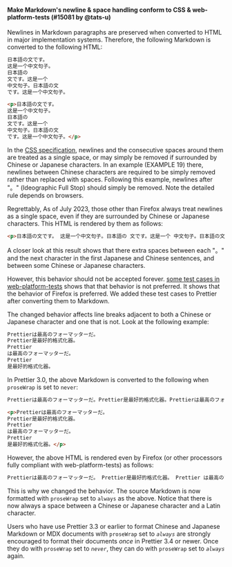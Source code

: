 #### Make Markdown's newline & space handling conform to CSS & web-platform-tests (#15081 by @tats-u)

Newlines in Markdown paragraphs are preserved when converted to HTML in major implementation systems.
Therefore, the following Markdown is converted to the following HTML:

```markdown
日本語の文です。
这是一个中文句子。
日本語の
文です。这是一个
中文句子。日本語の文
です。这是一个中文句子。
```

<!-- prettier-ignore -->
```html
<p>日本語の文です。
这是一个中文句子。
日本語の
文です。这是一个
中文句子。日本語の文
です。这是一个中文句子。</p>
```

In the [CSS specification](https://drafts.csswg.org/css-text-4/#line-break-transform), newlines and the consecutive spaces around them are treated as a single space, or may simply be removed if surrounded by Chinese or Japanese characters.
In an example (EXAMPLE 19) there, newlines between Chinese characters are required to be simply removed rather than replaced with spaces. Following this example, newlines after "。︀" (Ideographic Full Stop) should simply be removed.
Note the detailed rule depends on browsers.

Regrettably, As of July 2023, those other than Firefox always treat newlines as a single space, even if they are surrounded by Chinese or Japanese characters.
This HTML is rendered by them as follows:

<!-- prettier-ignore -->
```html
<p>日本語の文です。 这是一个中文句子。日本語の 文です。这是一个 中文句子。日本語の文 です。这是一个中文句子。</p>
```

A closer look at this result shows that there extra spaces between each "。︀" and the next character in the first Japanese and Chinese sentences, and between some Chinese or Japanese characters.

However, this behavior should not be accepted forever. [some test cases in web-platform-tests](https://wpt.fyi/results/css/css-text/line-breaking?label=master&label=experimental&aligned&q=segment-break-transformation-rules-) shows that that behavior is not preferred. It shows that the behavior of Firefox is preferred. We added these test cases to Prettier after converting them to Markdown.

The changed behavior affects line breaks adjacent to both a Chinese or Japanese character and one that is not. Look at the following example:

```markdown
Prettierは最高のフォーマッターだ。
Prettier是最好的格式化器。
Prettier
は最高のフォーマッターだ。
Prettier
是最好的格式化器。
```

In Prettier 3.0, the above Markdown is converted to the following when `proseWrap` is set to `never`:

<!-- prettier-ignore -->
```markdown
Prettierは最高のフォーマッターだ。Prettier是最好的格式化器。Prettierは最高のフォーマッターだ。Prettier是最好的格式化器。
```

<!-- prettier-ignore -->
```html
<p>Prettierは最高のフォーマッターだ。
Prettier是最好的格式化器。
Prettier
は最高のフォーマッターだ。
Prettier
是最好的格式化器。</p>
```

However, the above HTML is rendered even by Firefox (or other processors fully compliant with web-platform-tests) as follows:

<!-- prettier-ignore -->
```markdown
Prettierは最高のフォーマッターだ。 Prettier是最好的格式化器。 Prettier は最高のフォーマッターだ。 Prettier 是最好的格式化器。
```

This is why we changed the behavior. The source Markdown is now formatted with `proseWrap` set to `always` as the above. Notice that there is now always a space between a Chinese or Japanese character and a Latin character.

Users who have use Prettier 3.3 or earlier to format Chinese and Japanese Markdown or MDX documents with `proseWrap` set to _`always`_ are strongly encouraged to format their documents _once_ in Prettier 3.4 or newer. Once they do with `proseWrap` set to _`never`_, they can do with `proseWrap` set to _`always`_ again.
